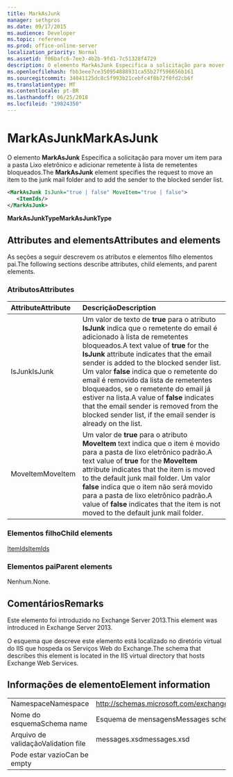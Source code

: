 ```yaml
---
title: MarkAsJunk
manager: sethgros
ms.date: 09/17/2015
ms.audience: Developer
ms.topic: reference
ms.prod: office-online-server
localization_priority: Normal
ms.assetid: f06bafc6-7ee3-4b2b-9fd1-7c51328f4729
description: O elemento MarkAsJunk Especifica a solicitação para mover um item para a pasta Lixo eletrônico e adicionar remetente à lista de remetentes bloqueados.
ms.openlocfilehash: fbb3eee7ce350954888931ca55b27f596656b161
ms.sourcegitcommit: 34041125dc8c5f993b21cebfc4f8b72f0fd2cb6f
ms.translationtype: MT
ms.contentlocale: pt-BR
ms.lasthandoff: 06/25/2018
ms.locfileid: "19824350"
---
```

# <a name="markasjunk"></a><span data-ttu-id="a7eac-103">MarkAsJunk</span><span class="sxs-lookup"><span data-stu-id="a7eac-103">MarkAsJunk</span></span>

<span data-ttu-id="a7eac-104">O elemento **MarkAsJunk** Especifica a solicitação para mover um item para a pasta Lixo eletrônico e adicionar remetente à lista de remetentes bloqueados.</span><span class="sxs-lookup"><span data-stu-id="a7eac-104">The **MarkAsJunk** element specifies the request to move an item to the junk mail folder and to add the sender to the blocked sender list.</span></span> 
  
```XML
<MarkAsJunk IsJunk="true | false" MoveItem="true | false">
   <ItemIds/>
</MarkAsJunk>
```

 <span data-ttu-id="a7eac-105">**MarkAsJunkType**</span><span class="sxs-lookup"><span data-stu-id="a7eac-105">**MarkAsJunkType**</span></span>
## <a name="attributes-and-elements"></a><span data-ttu-id="a7eac-106">Attributes and elements</span><span class="sxs-lookup"><span data-stu-id="a7eac-106">Attributes and elements</span></span>

<span data-ttu-id="a7eac-107">As seções a seguir descrevem os atributos e elementos filho elementos pai.</span><span class="sxs-lookup"><span data-stu-id="a7eac-107">The following sections describe attributes, child elements, and parent elements.</span></span>
  
### <a name="attributes"></a><span data-ttu-id="a7eac-108">Atributos</span><span class="sxs-lookup"><span data-stu-id="a7eac-108">Attributes</span></span>

|<span data-ttu-id="a7eac-109">**Attribute**</span><span class="sxs-lookup"><span data-stu-id="a7eac-109">**Attribute**</span></span>|<span data-ttu-id="a7eac-110">**Descrição**</span><span class="sxs-lookup"><span data-stu-id="a7eac-110">**Description**</span></span>|
|:-----|:-----|
|<span data-ttu-id="a7eac-111">IsJunk</span><span class="sxs-lookup"><span data-stu-id="a7eac-111">IsJunk</span></span>  <br/> |<span data-ttu-id="a7eac-112">Um valor de texto de **true** para o atributo **IsJunk** indica que o remetente do email é adicionado à lista de remetentes bloqueados.</span><span class="sxs-lookup"><span data-stu-id="a7eac-112">A text value of **true** for the **IsJunk** attribute indicates that the email sender is added to the blocked sender list.</span></span> <span data-ttu-id="a7eac-113">Um valor **false** indica que o remetente do email é removido da lista de remetentes bloqueados, se o remetente do email já estiver na lista.</span><span class="sxs-lookup"><span data-stu-id="a7eac-113">A value of **false** indicates that the email sender is removed from the blocked sender list, if the email sender is already on the list.</span></span>  <br/> |
|<span data-ttu-id="a7eac-114">MoveItem</span><span class="sxs-lookup"><span data-stu-id="a7eac-114">MoveItem</span></span>  <br/> |<span data-ttu-id="a7eac-115">Um valor de **true** para o atributo **MoveItem** text indica que o item é movido para a pasta de lixo eletrônico padrão.</span><span class="sxs-lookup"><span data-stu-id="a7eac-115">A text value of **true** for the **MoveItem** attribute indicates that the item is moved to the default junk mail folder.</span></span> <span data-ttu-id="a7eac-116">Um valor **false** indica que o item não será movido para a pasta de lixo eletrônico padrão.</span><span class="sxs-lookup"><span data-stu-id="a7eac-116">A value of **false** indicates that the item is not moved to the default junk mail folder.</span></span>  <br/> |
   
### <a name="child-elements"></a><span data-ttu-id="a7eac-117">Elementos filho</span><span class="sxs-lookup"><span data-stu-id="a7eac-117">Child elements</span></span>

[<span data-ttu-id="a7eac-118">ItemIds</span><span class="sxs-lookup"><span data-stu-id="a7eac-118">ItemIds</span></span>](itemids.md)
  
### <a name="parent-elements"></a><span data-ttu-id="a7eac-119">Elementos pai</span><span class="sxs-lookup"><span data-stu-id="a7eac-119">Parent elements</span></span>

<span data-ttu-id="a7eac-120">Nenhum.</span><span class="sxs-lookup"><span data-stu-id="a7eac-120">None.</span></span>
  
## <a name="remarks"></a><span data-ttu-id="a7eac-121">Comentários</span><span class="sxs-lookup"><span data-stu-id="a7eac-121">Remarks</span></span>

<span data-ttu-id="a7eac-122">Este elemento foi introduzido no Exchange Server 2013.</span><span class="sxs-lookup"><span data-stu-id="a7eac-122">This element was introduced in Exchange Server 2013.</span></span>
  
<span data-ttu-id="a7eac-123">O esquema que descreve este elemento está localizado no diretório virtual do IIS que hospeda os Serviços Web do Exchange.</span><span class="sxs-lookup"><span data-stu-id="a7eac-123">The schema that describes this element is located in the IIS virtual directory that hosts Exchange Web Services.</span></span>
  
## <a name="element-information"></a><span data-ttu-id="a7eac-124">Informações de elemento</span><span class="sxs-lookup"><span data-stu-id="a7eac-124">Element information</span></span>

|||
|:-----|:-----|
|<span data-ttu-id="a7eac-125">Namespace</span><span class="sxs-lookup"><span data-stu-id="a7eac-125">Namespace</span></span>  <br/> |http://schemas.microsoft.com/exchange/services/2006/messages  <br/> |
|<span data-ttu-id="a7eac-126">Nome do esquema</span><span class="sxs-lookup"><span data-stu-id="a7eac-126">Schema name</span></span>  <br/> |<span data-ttu-id="a7eac-127">Esquema de mensagens</span><span class="sxs-lookup"><span data-stu-id="a7eac-127">Messages schema</span></span>  <br/> |
|<span data-ttu-id="a7eac-128">Arquivo de validação</span><span class="sxs-lookup"><span data-stu-id="a7eac-128">Validation file</span></span>  <br/> |<span data-ttu-id="a7eac-129">messages.xsd</span><span class="sxs-lookup"><span data-stu-id="a7eac-129">messages.xsd</span></span>  <br/> |
|<span data-ttu-id="a7eac-130">Pode estar vazio</span><span class="sxs-lookup"><span data-stu-id="a7eac-130">Can be empty</span></span>  <br/> ||
   

